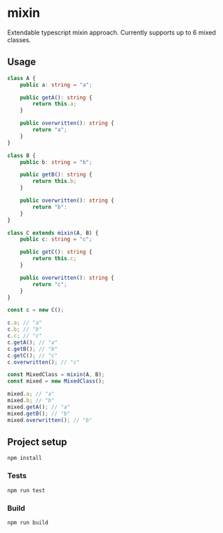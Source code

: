# mixin

Extendable typescript mixin approach. Currently supports up to 6 mixed classes.

## Usage

```typescript
class A {
    public a: string = "a";

    public getA(): string {
        return this.a;
    }

    public overwritten(): string {
        return "a";
    }
}

class B {
    public b: string = "b";

    public getB(): string {
        return this.b;
    }

    public overwritten(): string {
        return "b":
    }
}

class C extends mixin(A, B) {
    public c: string = "c";

    public getC(): string {
        return this.c;
    }

    public overwritten(): string {
        return "c";
    }
}

const c = new C();

c.a; // "a"
c.b; // "b"
c.c; // "c"
c.getA(); // "a"
c.getB(); // "b"
c.getC(); // "c"
c.overwritten(); // "c"

const MixedClass = mixin(A, B);
const mixed = new MixedClass();

mixed.a; // "a"
mixed.b; // "b"
mixed.getA(); // "a"
mixed.getB(); // "b"
mixed.overwritten(); // "b"
```

## Project setup

```
npm install
```

### Tests

```
npm run test
```

### Build

```
npm run build
```
